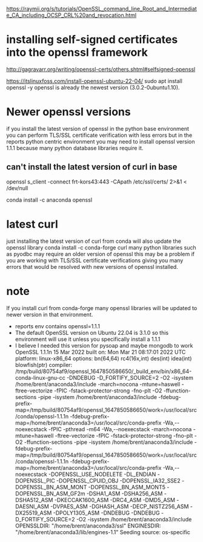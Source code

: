 https://raymii.org/s/tutorials/OpenSSL_command_line_Root_and_Intermediate_CA_including_OCSP_CRL%20and_revocation.html

# installing self-signed certificates into the openssl framework
http://gagravarr.org/writing/openssl-certs/others.shtml#selfsigned-openssl


https://itslinuxfoss.com/install-openssl-ubuntu-22-04/
sudo apt install openssl -y
openssl is already the newest version (3.0.2-0ubuntu1.10).
# Newer openssl versions
if you install the latest version of openssl in the python base environment you can perform TLS/SSL certificate verification with less errors but in the reports python centric environment you may need to install openssl version 1.1.1 because many python database libraries require it.
## can't install the latest version of curl in base 

openssl s_client -connect frt-kors43:443 -CApath /etc/ssl/certs/ 2>&1 < /dev/null

conda install -c anaconda openssl
# latest curl
just installing the latest version of curl from conda will also update the openssl library
conda install -c conda-forge curl
many python libraries such as pyodbc may require an older version of openssl this may be a problem if you are working with TLS/SSL certificate verifications giving you many errors that would be resolved with new versions of openssl installed.

# note 
If you install curl from conda-forge many openssl libraries will be updated to newer version in that environment.

- reports env contains openssl=1.1.1
- The default OpenSSL version on Ubuntu 22.04 is 3.1.0 so this
environment will use it unless you specifically install a 1.1.1
- I believe I needed this version for pysoap and maybe mongodb to work
OpenSSL 1.1.1n  15 Mar 2022
built on: Mon Mar 21 08:17:01 2022 UTC
platform: linux-x86_64
options:  bn(64,64) rc4(16x,int) des(int) idea(int) blowfish(ptr) 
compiler: /tmp/build/80754af9/openssl_1647850586650/_build_env/bin/x86_64-conda-linux-gnu-cc -DNDEBUG -D_FORTIFY_SOURCE=2 -O2 -isystem /home/brent/anaconda3/include -march=nocona -mtune=haswell -ftree-vectorize -fPIC -fstack-protector-strong -fno-plt -O2 -ffunction-sections -pipe -isystem /home/brent/anaconda3/include -fdebug-prefix-map=/tmp/build/80754af9/openssl_1647850586650/work=/usr/local/src/conda/openssl-1.1.1n -fdebug-prefix-map=/home/brent/anaconda3=/usr/local/src/conda-prefix -Wa,--noexecstack -fPIC -pthread -m64 -Wa,--noexecstack -march=nocona -mtune=haswell -ftree-vectorize -fPIC -fstack-protector-strong -fno-plt -O2 -ffunction-sections -pipe -isystem /home/brent/anaconda3/include -fdebug-prefix-map=/tmp/build/80754af9/openssl_1647850586650/work=/usr/local/src/conda/openssl-1.1.1n -fdebug-prefix-map=/home/brent/anaconda3=/usr/local/src/conda-prefix -Wa,--noexecstack -DOPENSSL_USE_NODELETE -DL_ENDIAN -DOPENSSL_PIC -DOPENSSL_CPUID_OBJ -DOPENSSL_IA32_SSE2 -DOPENSSL_BN_ASM_MONT -DOPENSSL_BN_ASM_MONT5 -DOPENSSL_BN_ASM_GF2m -DSHA1_ASM -DSHA256_ASM -DSHA512_ASM -DKECCAK1600_ASM -DRC4_ASM -DMD5_ASM -DAESNI_ASM -DVPAES_ASM -DGHASH_ASM -DECP_NISTZ256_ASM -DX25519_ASM -DPOLY1305_ASM -DNDEBUG -DNDEBUG -D_FORTIFY_SOURCE=2 -O2 -isystem /home/brent/anaconda3/include
OPENSSLDIR: "/home/brent/anaconda3/ssl"
ENGINESDIR: "/home/brent/anaconda3/lib/engines-1.1"
Seeding source: os-specific